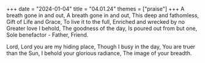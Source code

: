 +++
date = "2024-01-04"
title = "04.01.24"
themes = ["praise"]
+++
A breath gone in and out,
A breath gone in and out,
This deep and fathomless,
Gift of Life and Grace,
To live it to the full,
Enriched and wrecked by no
Greater love I behold,
The goodness of the day,
Is poured out from but one,
Sole benefactor - Father, Friend.

Lord, Lord you are my hiding place,
Though I busy in the day,
You are truer than the Sun,
I behold your glorious radiance,
The image of your breadth.
